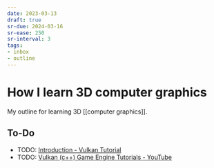 ```yaml
---
date: 2023-03-13
draft: true
sr-due: 2024-03-16
sr-ease: 250
sr-interval: 3
tags:
- inbox
- outline
---
```


# How I learn 3D computer graphics

My outline for learning 3D [[computer graphics]].

## To-Do

- TODO: [Introduction - Vulkan Tutorial](https://vulkan-tutorial.com/)
- TODO: [Vulkan (c++) Game Engine Tutorials - YouTube](https://www.youtube.com/playlist?list=PL8327DO66nu9qYVKLDmdLW_84-yE4auCR)
